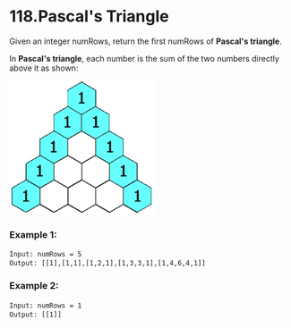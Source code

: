 # 118.Pascal's Triangle 

Given an integer numRows, return the first numRows of **Pascal's triangle**.

In **Pascal's triangle**, each number is the sum of the two numbers directly above it as shown:

![PascalTriangleAnimated2%20(1)](../PascalTriangleAnimated2%20(1).gif)

### Example 1:
``` 
Input: numRows = 5
Output: [[1],[1,1],[1,2,1],[1,3,3,1],[1,4,6,4,1]]
```
### Example 2:
``` 
Input: numRows = 1
Output: [[1]]
```
